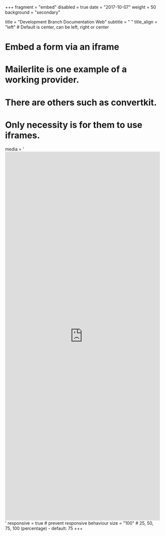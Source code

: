 +++
fragment = "embed"
disabled = true
date = "2017-10-07"
weight = 50
background = "secondary"

title = "Development Branch Documentation Web"
subtitle = " "
title_align = "left" # Default is center, can be left, right or center

# Embed a form via an iframe
# Mailerlite is one example of a working provider.
# There are others such as convertkit.
# Only necessity is for them to use iframes.
media = '<iframe src="https://open62541.org/doc/current/" style="border: none; width: 100%; height: 1200px;"></iframe>'
responsive = true # prevent responsive behaviour
size = "100" # 25, 50, 75, 100 (percentage) - default: 75
+++

